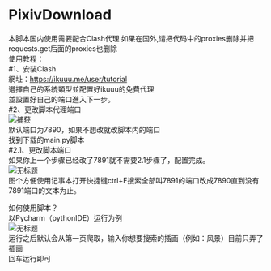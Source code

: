 # PixivDownload  
本脚本国内使用需要配合Clash代理 
如果在国外,请把代码中的proxies删除并把requests.get后面的proxies也删除  
使用教程：  
#1、安装Clash  
網址：https://ikuuu.me/user/tutorial  
選擇自己的系統類型並配置好ikuuu的免費代理  
並設置好自己的端口進入下一步。  
#2、更改脚本代理端口  
![捕获](https://github.com/xiaosuLiane/PixivDownload/assets/42183711/cd9354a8-a210-4430-8f94-93b5be273a6a)  
默认端口为7890，如果不想改就改脚本内的端口  
找到下载的main.py脚本  
#2.1、更改脚本端口  
如果你上一个步骤已经改了7891就不需要2.1步骤了，配置完成。  
![无标题](https://github.com/xiaosuLiane/PixivDownload/assets/42183711/2028c58f-d1e2-4c48-8b99-79621971683d)  
图个方便使用记事本打开快捷键ctrl+F搜索全部叫7891的端口改成7890直到没有7891端口的文本为止。  
  
如何使用脚本？  
以Pycharm（pythonIDE）运行为例  
![无标题](https://github.com/xiaosuLiane/PixivDownload/assets/42183711/ba7feb44-0a10-4f6b-bc92-e259f88c3fe2)  
运行之后默认会从第一页爬取，输入你想要搜索的插画（例如：风景）目前只弄了插画  
回车运行即可  
